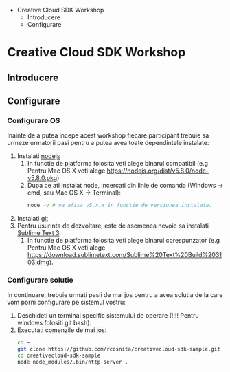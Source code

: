 <!-- MarkdownTOC -->

- Creative Cloud SDK Workshop
    - Introducere
    - Configurare

<!-- /MarkdownTOC -->


# Creative Cloud SDK Workshop

## Introducere

## Configurare

### Configurare OS

Inainte de a putea incepe acest workshop fiecare participant trebuie sa urmeze urmatorii pasi pentru a putea avea toate dependintele instalate:

1. Instalati [nodejs](https://nodejs.org/en/download/stable/)
    1. In functie de platforma folosita veti alege binarul compatibil (e.g Pentru Mac OS X veti alege https://nodejs.org/dist/v5.8.0/node-v5.8.0.pkg)
    1. Dupa ce ati instalat node, incercati din linie de comanda (Windows -> cmd, sau Mac OS X -> Terminal):
        ```bash
        node -v # va afisa v5.x.x in functie de versiunea instalata.
        ```
1. Instalati [git](https://git-scm.com/book/en/v2/Getting-Started-Installing-Git)
1. Pentru usurinta de dezvoltare, este de asemenea nevoie sa instalati [Sublime Text 3](https://www.sublimetext.com/3).
    1. In functie de platforma folosita veti alege binarul corespunzator (e.g Pentru Mac OS X veti alege https://download.sublimetext.com/Sublime%20Text%20Build%203103.dmg).

### Configurare solutie

In continuare, trebuie urmati pasii de mai jos pentru a avea solutia de la care vom porni configurare pe sistemul vostru:

1. Deschideti un terminal specific sistemului de operare (!!!! Pentru windows folositi git bash).
1. Executati comenzile de mai jos:
    ```bash
    cd ~
    git clone https://github.com/rcosnita/creativecloud-sdk-sample.git
    cd creativecloud-sdk-sample
    node node_modules/.bin/http-server .
    ```